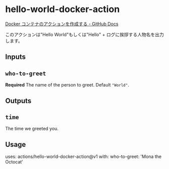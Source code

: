 # hello-world-docker-action

[Docker コンテナのアクションを作成する - GitHub Docs](https://docs.github.com/ja/actions/creating-actions/creating-a-docker-container-action "Docker コンテナのアクションを作成する - GitHub Docs")

このアクションは"Hello World"もしくは"Hello" + ログに挨拶する人物名を出力します。

## Inputs

## `who-to-greet`

**Required** The name of the person to greet. Default `"World"`.

## Outputs

## `time`

The time we greeted you.

## Usage

uses: actions/hello-world-docker-action@v1
with:
  who-to-greet: 'Mona the Octocat'
